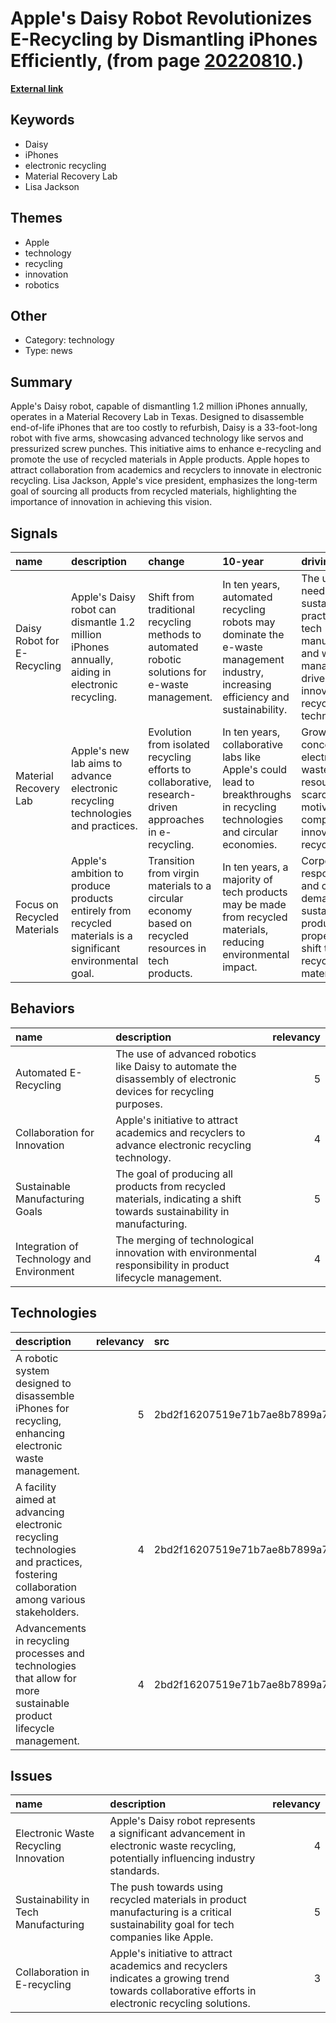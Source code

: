 # __Apple's Daisy Robot Revolutionizes E-Recycling by Dismantling iPhones Efficiently__, (from page [20220810](https://kghosh.substack.com/p/20220810).)

__[External link](https://www.cnet.com/tech/mobile/how-apples-daisy-iphone-recycling-robot-works/)__



## Keywords

* Daisy
* iPhones
* electronic recycling
* Material Recovery Lab
* Lisa Jackson

## Themes

* Apple
* technology
* recycling
* innovation
* robotics

## Other

* Category: technology
* Type: news

## Summary

Apple's Daisy robot, capable of dismantling 1.2 million iPhones annually, operates in a Material Recovery Lab in Texas. Designed to disassemble end-of-life iPhones that are too costly to refurbish, Daisy is a 33-foot-long robot with five arms, showcasing advanced technology like servos and pressurized screw punches. This initiative aims to enhance e-recycling and promote the use of recycled materials in Apple products. Apple hopes to attract collaboration from academics and recyclers to innovate in electronic recycling. Lisa Jackson, Apple's vice president, emphasizes the long-term goal of sourcing all products from recycled materials, highlighting the importance of innovation in achieving this vision.

## Signals

| name                        | description                                                                                                | change                                                                                                 | 10-year                                                                                                                          | driving-force                                                                                                                     |   relevancy |
|:----------------------------|:-----------------------------------------------------------------------------------------------------------|:-------------------------------------------------------------------------------------------------------|:---------------------------------------------------------------------------------------------------------------------------------|:----------------------------------------------------------------------------------------------------------------------------------|------------:|
| Daisy Robot for E-Recycling | Apple's Daisy robot can dismantle 1.2 million iPhones annually, aiding in electronic recycling.            | Shift from traditional recycling methods to automated robotic solutions for e-waste management.        | In ten years, automated recycling robots may dominate the e-waste management industry, increasing efficiency and sustainability. | The urgent need for sustainable practices in tech manufacturing and waste management drives innovation in recycling technologies. |           4 |
| Material Recovery Lab       | Apple's new lab aims to advance electronic recycling technologies and practices.                           | Evolution from isolated recycling efforts to collaborative, research-driven approaches in e-recycling. | In ten years, collaborative labs like Apple's could lead to breakthroughs in recycling technologies and circular economies.      | Growing concern over electronic waste and resource scarcity motivates companies to innovate in recycling.                         |           4 |
| Focus on Recycled Materials | Apple's ambition to produce products entirely from recycled materials is a significant environmental goal. | Transition from virgin materials to a circular economy based on recycled resources in tech products.   | In ten years, a majority of tech products may be made from recycled materials, reducing environmental impact.                    | Corporate responsibility and consumer demand for sustainable products propel the shift towards recycled materials.                |           5 |

## Behaviors

| name                                      | description                                                                                                             |   relevancy |
|:------------------------------------------|:------------------------------------------------------------------------------------------------------------------------|------------:|
| Automated E-Recycling                     | The use of advanced robotics like Daisy to automate the disassembly of electronic devices for recycling purposes.       |           5 |
| Collaboration for Innovation              | Apple's initiative to attract academics and recyclers to advance electronic recycling technology.                       |           4 |
| Sustainable Manufacturing Goals           | The goal of producing all products from recycled materials, indicating a shift towards sustainability in manufacturing. |           5 |
| Integration of Technology and Environment | The merging of technological innovation with environmental responsibility in product lifecycle management.              |           4 |

## Technologies

| description                                                                                                                        |   relevancy | src                              |
|:-----------------------------------------------------------------------------------------------------------------------------------|------------:|:---------------------------------|
| A robotic system designed to disassemble iPhones for recycling, enhancing electronic waste management.                             |           5 | 2bd2f16207519e71b7ae8b7899a7e0f1 |
| A facility aimed at advancing electronic recycling technologies and practices, fostering collaboration among various stakeholders. |           4 | 2bd2f16207519e71b7ae8b7899a7e0f1 |
| Advancements in recycling processes and technologies that allow for more sustainable product lifecycle management.                 |           4 | 2bd2f16207519e71b7ae8b7899a7e0f1 |

## Issues

| name                                  | description                                                                                                                                      |   relevancy |
|:--------------------------------------|:-------------------------------------------------------------------------------------------------------------------------------------------------|------------:|
| Electronic Waste Recycling Innovation | Apple's Daisy robot represents a significant advancement in electronic waste recycling, potentially influencing industry standards.              |           4 |
| Sustainability in Tech Manufacturing  | The push towards using recycled materials in product manufacturing is a critical sustainability goal for tech companies like Apple.              |           5 |
| Collaboration in E-recycling          | Apple's initiative to attract academics and recyclers indicates a growing trend towards collaborative efforts in electronic recycling solutions. |           3 |